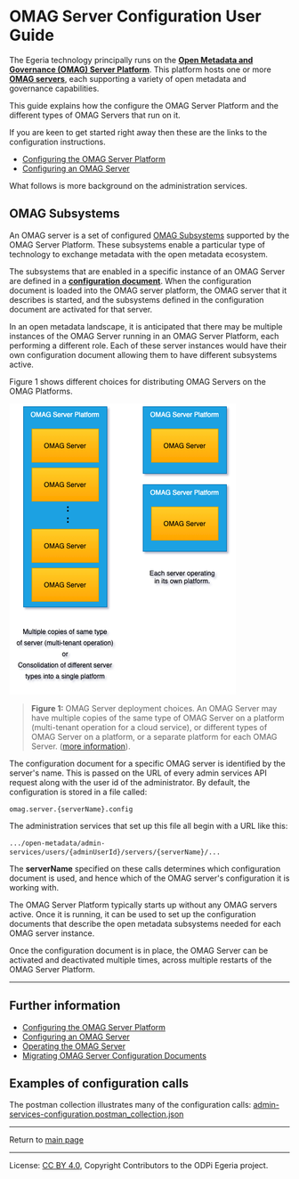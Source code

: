 <!-- SPDX-License-Identifier: CC-BY-4.0 -->
<!-- Copyright Contributors to the ODPi Egeria project. -->

# OMAG Server Configuration User Guide

The Egeria technology principally runs on the **[Open Metadata and Governance (OMAG) Server Platform](../concepts/omag-server-platform.md)**.
This platform hosts one or more **[OMAG servers](../concepts/omag-server.md)**, 
each supporting a variety of open metadata and governance capabilities. 

This guide explains how the configure the OMAG Server Platform
and the different types of OMAG Servers that run on it.

If you are keen to get started right away then these are the links
to the configuration instructions.

* [Configuring the OMAG Server Platform](configuring-the-omag-server-platform.md)
* [Configuring an OMAG Server](configuring-an-omag-server.md)

What follows is more background on the administration services.

## OMAG Subsystems

An OMAG server is a set of configured [OMAG Subsystems](../concepts/omag-subsystem.md)
supported by the OMAG Server Platform.
These subsystems enable a particular type of technology to exchange metadata with the
open metadata ecosystem.

The subsystems that are enabled in a specific instance of an OMAG Server
are defined in a **[configuration document](../concepts/configuration-document.md)**.
When the configuration document is loaded into the OMAG server platform, the OMAG server that it describes
is started, and the subsystems defined in the configuration document are activated for that server.

In an open metadata landscape, it is anticipated that there may be multiple
instances of the OMAG Server running in an OMAG Server Platform, each performing a different role.
Each of these server instances would have their own configuration document allowing them
to have different subsystems active.

Figure 1 shows different choices for distributing OMAG Servers on the OMAG Platforms.

![Figure 1](../concepts/omag-server-deployment-choices.png)
> **Figure 1:** OMAG Server deployment choices.  An OMAG Server may have multiple copies of the
> same type of OMAG Server on a platform (multi-tenant operation for a cloud service),
> or different types of OMAG Server on a platform, or a separate platform for each OMAG Server.
>([more information](../concepts/omag-server.md)).

The configuration document for a specific OMAG server is identified by the server's name.
This is passed on the URL of every admin services API request along with the user
id of the administrator.  By default, the configuration is stored in a file called:

```
omag.server.{serverName}.config
```

The administration services that set up this file all begin with a URL like this:

```
.../open-metadata/admin-services/users/{adminUserId}/servers/{serverName}/...
```

The **serverName** specified on these calls determines which configuration
document is used, and hence which of the OMAG server's configuration it is working with.

The OMAG Server Platform typically starts up without any OMAG servers active.
Once it is running, it can be used to set up the configuration documents
that describe the open metadata subsystems needed for each OMAG server instance.

Once the configuration document is in place, the OMAG Server
can be activated and deactivated multiple times, across multiple
restarts of the OMAG Server Platform.

----
## Further information

* [Configuring the OMAG Server Platform](configuring-the-omag-server-platform.md)
* [Configuring an OMAG Server](configuring-an-omag-server.md)
* [Operating the OMAG Server](operating-omag-server.md)
* [Migrating OMAG Server Configuration Documents](migrating-configuration-documents.md)

## Examples of configuration calls

The postman collection illustrates many of the configuration calls: 
[admin-services-configuration.postman_collection.json](../../admin-services-configuration.postman_collection.json)


----
Return to [main page](../../../../index.md)

----
License: [CC BY 4.0](https://creativecommons.org/licenses/by/4.0/),
Copyright Contributors to the ODPi Egeria project.
